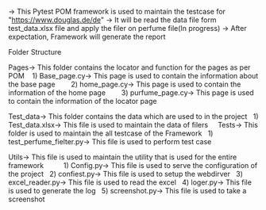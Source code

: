 -> This Pytest POM framework is used to maintain the testcase for "https://www.douglas.de/de"
-> It will be read the data file form test_data.xlsx file and apply the filer on perfume file(In progress)
-> After expectation, Framework will generate the report


Folder Structure



Pages-> This folder contains the locator and function for the pages as per POM
    1) Base_page.cy-> This page is used to contain the information about the base page 
  2) home_page.cy-> This page is used to contain the information of the home page
  3) purfume_page.cy-> This page is used to contain the information of the locator page
  



Test_data-> This folder contains the data which are used to in the project 
   1) Test_data.xlsx-> This file is used to maintain the data of filers
   
   
Tests-> This folder is used to maintain the all testcase of the Framework
   1) test_perfume_fielter.py-> This file is used to perform test case
  



Utils-> This file is used to maintain the utility that is used for the entire framework  
   1) Config.py-> This file is used to serve the configuration of the project 
   2) confiest.py-> This file is used to setup the webdirver 
   3) excel_reader.py-> This file is used to read the excel 
   4) loger.py-> This file is used to generate the log
   5) screenshot.py-> This file is used to take a screenshot
  
